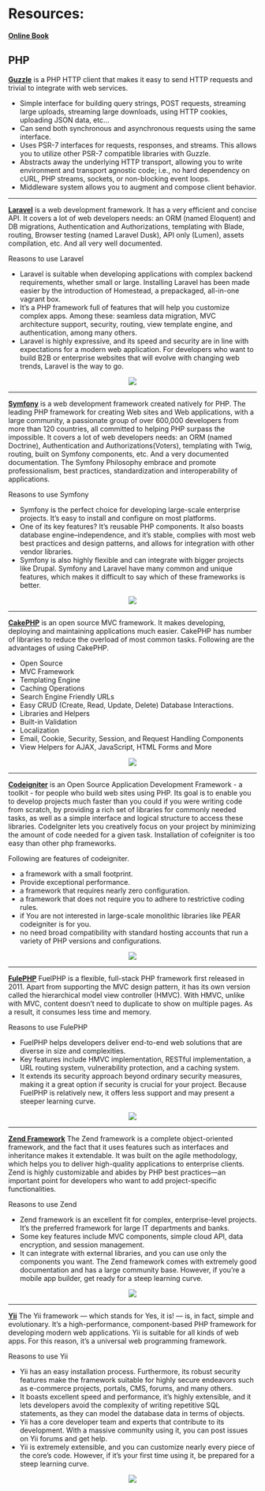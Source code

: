 # Resources:
[**Online Book**](https://nish.info/books/PHP.pdf)

## PHP

[**Guzzle**](https://github.com/guzzle/guzzle) is a PHP HTTP client that makes it easy to send HTTP requests and trivial to integrate with web services.

- Simple interface for building query strings, POST requests, streaming large uploads, streaming large downloads, using HTTP cookies, uploading JSON data, etc...
- Can send both synchronous and asynchronous requests using the same interface.
- Uses PSR-7 interfaces for requests, responses, and streams. This allows you to utilize other PSR-7 compatible libraries with Guzzle.
- Abstracts away the underlying HTTP transport, allowing you to write environment and transport agnostic code; i.e., no hard dependency on cURL, PHP streams, sockets, or non-blocking event loops.
- Middleware system allows you to augment and compose client behavior.

---
[**Laravel**](https://github.com/laravel/laravel) is a web development framework. It has a very
efficient and concise API. It covers a lot of web developers needs: an ORM (named Eloquent) and DB
migrations,  Authentication and Authorizations, templating with Blade, routing, Browser testing
(named Laravel Dusk), API only (Lumen), assets compilation, etc. And all very well documented.

Reasons to use Laravel
- Laravel is suitable when developing applications with complex backend requirements, whether small or large. Installing Laravel has been made easier by the introduction of Homestead, a prepackaged, all-in-one vagrant box.
- It’s a PHP framework full of features that will help you customize complex apps. Among these: seamless data migration, MVC architecture support, security, routing, view template engine, and authentication, among many others.
- Laravel is highly expressive, and its speed and security are in line with expectations for a modern web application. For developers who want to build B2B or enterprise websites that will evolve with changing web trends, Laravel is the way to go.


<p align="center">
    <a href="https://github.com/laravel/laravel">
        <img src="https://raygun.com/blog/images/top-php-frameworks/laravel.png">
    </a>
</p>

---
[**Symfony**](https://github.com/symfony/symfony) is a web development framework created natively for PHP. The leading PHP framework for creating Web sites and Web applications, with a large community, a passionate group of over 600,000 developers from more than 120 countries, all committed to helping PHP surpass the impossible.
It covers a lot of web developers needs: an ORM (named Doctrine), Authentication and Authorizations(Voters), templating with Twig, routing, built on Symfony components, etc. And a very documented documentation.
The Symfony Philosophy embrace and promote professionalism, best practices, standardization and interoperability of applications.

Reasons to use Symfony
- Symfony is the perfect choice for developing large-scale enterprise projects. It’s easy to install and configure on most platforms.
- One of its key features? It’s reusable PHP components. It also boasts database engine–independence, and it’s stable, complies with most web best practices and design patterns, and allows for integration with other vendor libraries.
- Symfony is also highly flexible and can integrate with bigger projects like Drupal. Symfony and Laravel have many common and unique features, which makes it difficult to say which of these frameworks is better.

<p align="center">
    <a href="https://github.com/symfony/symfony">
        <img src="https://raygun.com/blog/images/top-php-frameworks/symfony.png">
    </a>
</p>

---
[**CakePHP**](https://github.com/cakephp/cakephp) is an open source MVC framework. It makes developing, deploying and maintaining applications much easier. CakePHP has number of libraries to reduce the overload of most common tasks. Following are the advantages of using CakePHP.
- Open Source
- MVC Framework
- Templating Engine
- Caching Operations
- Search Engine Friendly URLs
- Easy CRUD (Create, Read, Update, Delete) Database Interactions.
- Libraries and Helpers
- Built-in Validation
- Localization
- Email, Cookie, Security, Session, and Request Handling Components
- View Helpers for AJAX, JavaScript, HTML Forms and More

<p align="center">
    <a href="https://github.com/cakephp/cakephp">
        <img src="https://raygun.com/blog/images/top-php-frameworks/cakephp.png">
    </a>
</p>

---
[**Codeigniter**](https://github.com/bcit-ci/CodeIgniter) is an Open Source Application Development Framework - a toolkit - for people who build web sites using PHP. Its goal is to enable you to develop projects much faster than you could if you were writing code from scratch, by providing a rich set of libraries for commonly needed tasks, as well as a simple interface and logical structure to access these libraries. CodeIgniter lets you creatively focus on your project by minimizing the amount of code needed for a given task. Installation of cofeigniter is too easy than other php frameworks.

Following are features of codeigniter.
- a framework with a small footprint.
- Provide exceptional performance.
- a framework that requires nearly zero configuration.
- a framework that does not require you to adhere to restrictive coding rules.
- if You are not interested in large-scale monolithic libraries like PEAR codeigniter is for you.
- no need broad compatibility with standard hosting accounts that run a variety of PHP versions and configurations.

<p align="center">
    <a href="https://github.com/bcit-ci/CodeIgniter">
        <img src="https://raygun.com/blog/images/top-php-frameworks/codeigniter.png">
    </a>
</p>

---
[**FulePHP**](https://github.com/fuel/fuel) FuelPHP is a flexible, full-stack PHP framework first released in 2011. Apart from supporting the MVC design pattern, it has its own version called the hierarchical model view controller (HMVC). With HMVC, unlike with MVC, content doesn’t need to duplicate to show on multiple pages. As a result, it consumes less time and memory.

Reasons to use FulePHP
- FuelPHP helps developers deliver end-to-end web solutions that are diverse in size and complexities.
- Key features include HMVC implementation, RESTful implementation, a URL routing system, vulnerability protection, and a caching system.
- It extends its security approach beyond ordinary security measures, making it a great option if security is crucial for your project. Because FuelPHP is relatively new, it offers less support and may present a steeper learning curve.

<p align="center">
    <a href="https://github.com/fuel/fuel">
        <img src="https://raygun.com/blog/images/top-php-frameworks/fuelphp.png">
    </a>
</p>

---
[**Zend Framework**](https://github.com/zendframework/zendframework) The Zend framework is a complete object-oriented framework, and the fact that it uses features such as interfaces and inheritance makes it extendable. It was built on the agile methodology, which helps you to deliver high-quality applications to enterprise clients. Zend is highly customizable and abides by PHP best practices—an important point for developers who want to add project-specific functionalities.

Reasons to use Zend
- Zend framework is an excellent fit for complex, enterprise-level projects. It’s the preferred framework for large IT departments and banks.
- Some key features include MVC components, simple cloud API, data encryption, and session management.
- It can integrate with external libraries, and you can use only the components you want. The Zend framework comes with extremely good documentation and has a large community base. However, if you’re a mobile app builder, get ready for a steep learning curve.

<p align="center">
    <a href="https://github.com/zendframework/zendframework">
        <img src="https://raygun.com/blog/images/top-php-frameworks/zend.png">
    </a>
</p>

---
[**Yii**](https://github.com/yiisoft/yii) The Yii framework — which stands for Yes, it is! — is, in fact, simple and evolutionary. It’s a high-performance, component-based PHP framework for developing modern web applications. Yii is suitable for all kinds of web apps. For this reason, it’s a universal web programming framework.

Reasons to use Yii
- Yii has an easy installation process. Furthermore, its robust security features make the framework suitable for highly secure endeavors such as e-commerce projects, portals, CMS, forums, and many others.
- It boasts excellent speed and performance, it’s highly extensible, and it lets developers avoid the complexity of writing repetitive SQL statements, as they can model the database data in terms of objects.
- Yii has a core developer team and experts that contribute to its development. With a massive community using it, you can post issues on Yii forums and get help.
- Yii is extremely extensible, and you can customize nearly every piece of the core’s code. However, if it’s your first time using it, be prepared for a steep learning curve.

<p align="center">
    <a href="https://github.com/yiisoft/yii">
        <img src="https://raygun.com/blog/images/top-php-frameworks/yii.png">
    </a>
</p>
